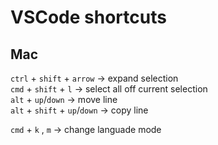 # VSCode shortcuts

## Mac

`ctrl` + `shift` + `arrow` -> expand selection  
`cmd` + `shift` + `l` -> select all off current selection  
`alt` + `up`/`down` -> move line  
`alt` + `shift` + `up`/`down` -> copy line  

`cmd` + `k` , `m` -> change languade mode
